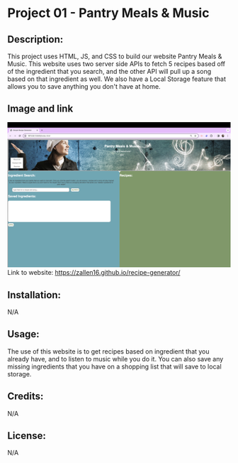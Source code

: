 # Project 01 - Pantry Meals & Music

## Description:
This project uses HTML, JS, and CSS to build our website Pantry Meals & Music. This website uses two server side APIs to fetch 5 recipes based off of the ingredient that you search, and the other API will pull up a song based on that ingredient as well. We also have a Local Storage feature that allows you to save anything you don't have at home.
## Image and link
![Alt text](recipe.screenshot.png)
Link to website: https://zallen16.github.io/recipe-generator/
## Installation:
N/A
## Usage:
The use of this website is to get recipes based on ingredient that you already have, and to listen to music while you do it. You can also save any missing ingredients that you have on a shopping list that will save to local storage.
## Credits:
N/A
## License:
N/A